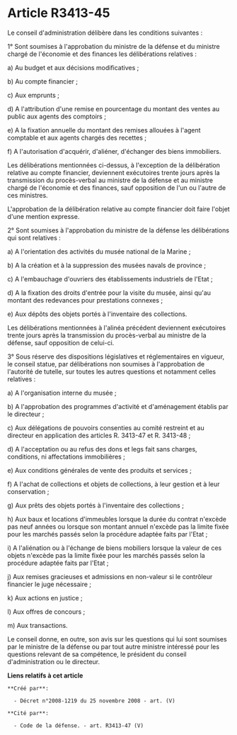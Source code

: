 # Article R3413-45

Le conseil d'administration délibère dans les conditions suivantes : 

1° Sont soumises à l'approbation du ministre de la défense et du ministre chargé de l'économie et des finances les
délibérations relatives : 

a) Au budget et aux décisions modificatives ; 

b) Au compte financier ; 

c) Aux emprunts ; 

d) A l'attribution d'une remise en pourcentage du montant des ventes au public aux agents des comptoirs ; 

e) A la fixation annuelle du montant des remises allouées à l'agent comptable et aux agents chargés des recettes ; 

f) A l'autorisation d'acquérir, d'aliéner, d'échanger des biens immobiliers. 

Les délibérations mentionnées ci-dessus, à l'exception de la délibération relative au compte financier, deviennent
exécutoires trente jours après la transmission du procès-verbal au ministre de la défense et au ministre chargé de l'économie
et des finances, sauf opposition de l'un ou l'autre de ces ministres.

L'approbation de la délibération relative au compte financier doit faire l'objet d'une mention expresse. 

2° Sont soumises à l'approbation du ministre de la défense les délibérations qui sont relatives : 

a) A l'orientation des activités du musée national de la Marine ; 

b) A la création et à la suppression des musées navals de province ; 

c) A l'embauchage d'ouvriers des établissements industriels de l'Etat ; 

d) A la fixation des droits d'entrée pour la visite du musée, ainsi qu'au montant des redevances pour prestations connexes ; 

e) Aux dépôts des objets portés à l'inventaire des collections. 

Les délibérations mentionnées à l'alinéa précédent deviennent exécutoires trente jours après la transmission du procès-verbal
au ministre de la défense, sauf opposition de celui-ci. 

3° Sous réserve des dispositions législatives et réglementaires en vigueur, le conseil statue, par délibérations non soumises
à l'approbation de l'autorité de tutelle, sur toutes les autres questions et notamment celles relatives : 

a) A l'organisation interne du musée ; 

b) A l'approbation des programmes d'activité et d'aménagement établis par le directeur ; 

c) Aux délégations de pouvoirs consenties au comité restreint et au directeur en application des articles R. 3413-47 et R.
3413-48 ; 

d) A l'acceptation ou au refus des dons et legs fait sans charges, conditions, ni affectations immobilières ; 

e) Aux conditions générales de vente des produits et services ; 

f) A l'achat de collections et objets de collections, à leur gestion et à leur conservation ; 

g) Aux prêts des objets portés à l'inventaire des collections ; 

h) Aux baux et locations d'immeubles lorsque la durée du contrat n'excède pas neuf années ou lorsque son montant annuel
n'excède pas la limite fixée pour les marchés passés selon la procédure adaptée faits par l'Etat ; 

i) A l'aliénation ou à l'échange de biens mobiliers lorsque la valeur de ces objets n'excède pas la limite fixée pour les
marchés passés selon la procédure adaptée faits par l'Etat ; 

j) Aux remises gracieuses et admissions en non-valeur si le contrôleur financier le juge nécessaire ; 

k) Aux actions en justice ; 

l) Aux offres de concours ; 

m) Aux transactions. 

Le conseil donne, en outre, son avis sur les questions qui lui sont soumises par le ministre de la défense ou par tout autre
ministre intéressé pour les questions relevant de sa compétence, le président du conseil d'administration ou le directeur.

**Liens relatifs à cet article**

	**Créé par**:

	  - Décret n°2008-1219 du 25 novembre 2008 - art. (V)

	**Cité par**:

	  - Code de la défense. - art. R3413-47 (V)
